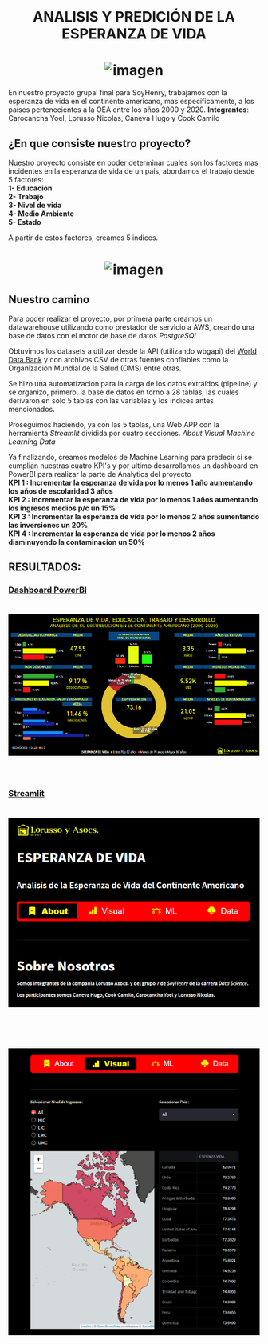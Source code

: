 # </br><p align="center">**ANALISIS Y PREDICIÓN DE LA ESPERANZA DE VIDA**<p> <h1 align="center">![imagen](https://github.com/Yoelcaro14/Analisis-y-prediccion-Esperanza-de-vida-PG/blob/Final/Imagenes/Logo1.png)</h1>

En nuestro proyecto grupal final para SoyHenry, trabajamos con la esperanza de vida en el continente americano, mas especificamente, a los países pertenecientes a la OEA entre los años 2000 y 2020.
**Integrantes**: Carocancha Yoel, Lorusso Nicolas, Caneva Hugo y Cook Camilo

## **¿En que consiste nuestro proyecto?**

Nuestro proyecto consiste en poder determinar cuales son los factores mas incidentes en la esperanza de vida de un país, abordamos el trabajo desde 5 factores:
</br>
**1- Educacion**
</br>
**2- Trabajo**
</br>
**3- Nivel de vida**
</br>
**4- Medio Ambiente**
</br>
**5- Estado**

A partir de estos factores, creamos 5 indices.

# <p align="center">![imagen](https://github.com/Yoelcaro14/Analisis-y-prediccion-Esperanza-de-vida-PG/blob/Final/Imagenes/Individuo.png)<p>


## **Nuestro camino**

Para poder realizar el proyecto, por primera parte creamos un datawarehouse utilizando como prestador de servicio a AWS, creando una base de datos con el motor de base de datos *PostgreSQL*.

Obtuvimos los datasets a utilizar desde la API (utilizando wbgapi) del [World Data Bank](https://databank.worldbank.org/source/world-development-indicators) y con archivos CSV de otras fuentes confiables como la Organizacion Mundial de la Salud (OMS) entre otras.

Se hizo una automatizacion para la carga de los datos extraídos (pipeline) y se organizó, primero, la base de datos en torno a 28 tablas, las cuales derivaron en solo 5 tablas con las variables y los indices antes mencionados.

Proseguimos haciendo, ya con las 5 tablas, una Web APP con la herramienta *Streamlit* dividida por cuatro secciones. *About* *Visual* *Machine Learning* *Data*

Ya finalizando, creamos modelos de Machine Learning para predecir si se cumplian nuestras cuatro KPI's y por ultimo desarrollamos un dashboard en PowerBI para realizar la parte de Analytics del proyecto
</br>
**KPI 1 : Incrementar la esperanza de vida por lo menos 1 año aumentando los años de escolaridad 3 años**
</br>
**KPI 2 : Incrementar la esperanza de vida por lo menos 1 años aumentando los ingresos medios p/c un 15%**
</br>
**KPI 3 : Incrementar la esperanza de vida por lo menos 2 años aumentando las inversiones un 20%**
</br>
**KPI 4 : Incrementar la esperanza de vida por lo menos 2 años disminuyendo la contaminacion un 50%**
</br>

## RESULTADOS:

### [Dashboard PowerBI](https://app.powerbi.com/view?r=eyJrIjoiZTkwNDJlNmMtNDRkOS00MWM4LWEyMjQtY2VkMmE1NjI0NDk4IiwidCI6IjQyM2U0YjljLTBjNTUtNDYyZC04OTA1LWU4NWQxZGNlZGJjZCJ9&pageName=ReportSection2d5b2ba67c8cf353e65e) <h1 align="center">![Streamlit1](https://github.com/Yoelcaro14/Analisis-y-prediccion-Esperanza-de-vida-PG/blob/Final/Imagenes/PowBI.PNG)</h1></br>

### [Streamlit](https://nicolordev97-proyectogrupal-app-final-ucei56.streamlitapp.com/) <h1 align="center">![Streamlit1](https://github.com/Yoelcaro14/Analisis-y-prediccion-Esperanza-de-vida-PG/blob/Final/Imagenes/About.PNG)</h1></br> <h1 align="center">![Streamlit2](https://github.com/Yoelcaro14/Analisis-y-prediccion-Esperanza-de-vida-PG/blob/Final/Imagenes/Visual.PNG)</h1>




